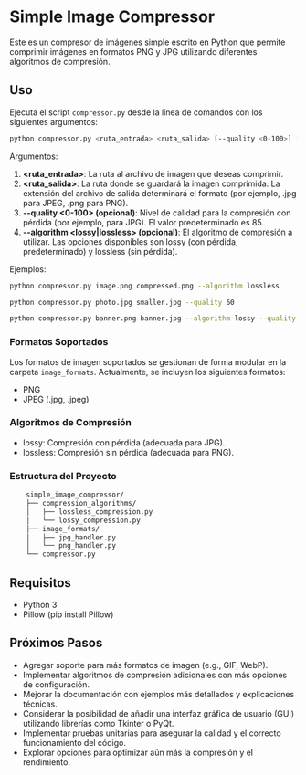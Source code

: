 # Simple Image Compressor

Este es un compresor de imágenes simple escrito en Python que permite comprimir imágenes en formatos PNG y JPG utilizando diferentes algoritmos de compresión.

## Uso

Ejecuta el script `compressor.py` desde la línea de comandos con los siguientes argumentos:

```bash
python compressor.py <ruta_entrada> <ruta_salida> [--quality <0-100>] [--algorithm <lossy|lossless>]
```

Argumentos:
1. **<ruta_entrada>**: La ruta al archivo de imagen que deseas comprimir.
2. **<ruta_salida>**: La ruta donde se guardará la imagen comprimida. La extensión del archivo de salida determinará el formato (por ejemplo, .jpg para JPEG, .png para PNG).
3. **--quality <0-100> (opcional)**: Nivel de calidad para la compresión con pérdida (por ejemplo, para JPG). El valor predeterminado es 85.
4. **--algorithm <lossy|lossless> (opcional)**: El algoritmo de compresión a utilizar. Las opciones disponibles son lossy (con pérdida, predeterminado) y lossless (sin pérdida).

Ejemplos:
```bash
python compressor.py image.png compressed.png --algorithm lossless

python compressor.py photo.jpg smaller.jpg --quality 60

python compressor.py banner.png banner.jpg --algorithm lossy --quality 75
```

### **Formatos Soportados**

Los formatos de imagen soportados se gestionan de forma modular en la carpeta ``image_formats``. Actualmente, se incluyen los siguientes formatos:

- PNG
- JPEG (.jpg, .jpeg)

### Algoritmos de Compresión

- lossy: Compresión con pérdida (adecuada para JPG).
- lossless: Compresión sin pérdida (adecuada para PNG).


### Estructura del Proyecto
```bash
    simple_image_compressor/
    ├── compression_algorithms/
    │   ├── lossless_compression.py
    │   └── lossy_compression.py
    ├── image_formats/
    │   ├── jpg_handler.py
    │   └── png_handler.py
    └── compressor.py
```

## **Requisitos**
- Python 3
- Pillow (pip install Pillow)

## **Próximos Pasos**
- Agregar soporte para más formatos de imagen (e.g., GIF, WebP).
- Implementar algoritmos de compresión adicionales con más opciones de configuración.
- Mejorar la documentación con ejemplos más detallados y explicaciones técnicas.
- Considerar la posibilidad de añadir una interfaz gráfica de usuario (GUI) utilizando librerías como Tkinter o PyQt.
- Implementar pruebas unitarias para asegurar la calidad y el correcto funcionamiento del código.
- Explorar opciones para optimizar aún más la compresión y el rendimiento.